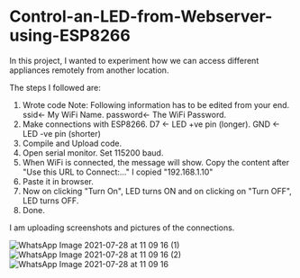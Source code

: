 # Control-an-LED-from-Webserver-using-ESP8266

In this project, I wanted to experiment how we can access different appliances remotely from another location. 

The steps I followed are:
1. Wrote code
   Note: Following information has to be edited from your end. ssid<- My WiFi Name. password<- The WiFi Password.
2. Make connections with ESP8266. D7 <- LED +ve pin (longer). GND <- LED -ve pin (shorter)
3. Compile and Upload code. 
4. Open serial monitor. Set 115200 baud.
5. When WiFi is connected, the message will show. Copy the content after "Use this URL to Connect:..." I copied "192.168.1.10"
6. Paste it in browser. 
7. Now on clicking "Turn On", LED turns ON and on clicking on "Turn OFF", LED turns OFF.
8. Done.

I am uploading screenshots and pictures of the connections. 

![WhatsApp Image 2021-07-28 at 11 09 16 (1)](https://user-images.githubusercontent.com/80844300/127270558-ebd2fd57-ce8c-4dbe-a6f4-6a7e295854fe.jpeg)
![WhatsApp Image 2021-07-28 at 11 09 16 (2)](https://user-images.githubusercontent.com/80844300/127270550-85abcbcc-7274-4986-81c9-d46b6c1c6378.jpeg)
![WhatsApp Image 2021-07-28 at 11 09 16](https://user-images.githubusercontent.com/80844300/127270562-f90f7fbf-3817-4005-b995-ecc47d619cf4.jpeg)
